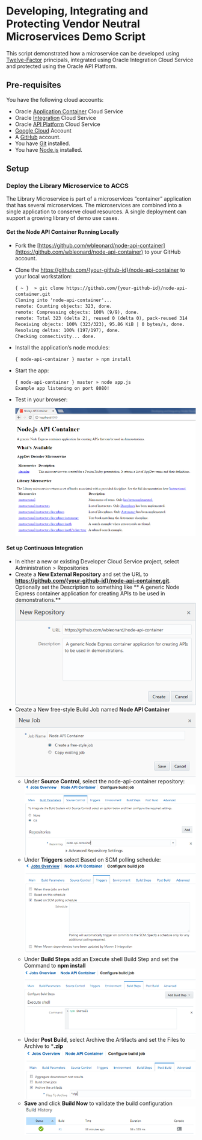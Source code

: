# Developing, Integrating and Protecting Vendor Neutral Microservices Demo Script #

This script demonstrated how a microservice can be developed using [Twelve-Factor](https://12factor.net/) principals, integrated using Oracle Integration Cloud Service and protected using the Oracle API Platform.

## Pre-requisites ##
You have the following cloud accounts:

- Oracle [Application Container](https://cloud.oracle.com/en_US/application-container-cloud) Cloud Service
- Oracle [Integration](https://cloud.oracle.com/en_US/integration) Cloud Service
- Oracle [API Platform](https://cloud.oracle.com/en_US/api-platform) Cloud Service
- [Google Cloud](https://cloud.google.com) Account
- A [GitHub](https://github.com/) account.
- You have [Git](https://git-scm.com/) installed.
- You have [Node.js](https://nodejs.org/) installed.

## Setup
### Deploy the Library Microservice to ACCS
The Library Microservice is part of a microservices “container” application that has several microservices. The microservices are combined into a single application to conserve cloud resources. A single deployment can support a growing library of demo use cases.

#### Get the Node API Container Running Locally
- Fork the [https://github.com/wbleonard/node-api-container](https://github.com/wbleonard/node-api-container) to your GitHub account.
- Clone the https://github.com/{your-github-id}/node-api-container to your local workstation:

	```
	{ ~ }  » git clone https://github.com/{your-github-id}/node-api-container.git
	Cloning into 'node-api-container'...
	remote: Counting objects: 323, done.
	remote: Compressing objects: 100% (9/9), done.
	remote: Total 323 (delta 2), reused 0 (delta 0), pack-reused 314
	Receiving objects: 100% (323/323), 95.86 KiB | 0 bytes/s, done.
	Resolving deltas: 100% (197/197), done.
	Checking connectivity... done.
	```

- Install the application’s node modules:

	```
	{ node-api-container } master » npm install
	```

- Start the app:

	```
	{ node-api-container } master » node app.js
	Example app listening on port 8080!
	```

- Test in your browser:
 
	![](https://github.com/OracleNATD/vendor-neutral-microservices/blob/master/images/home-page.png)

#### Set up Continuous Integration

- In either a new or existing Developer Cloud Service project, select Administration > Repositories
- Create a **New External Repository** and set the URL to **https://github.com/{your-github-id}/node-api-container.git**. Optionally set the Description to something like ** A generic Node Express container application for creating APIs to be used in demonstrations.**
	![](https://github.com/OracleNATD/vendor-neutral-microservices/blob/master/images/new-repository.PNG)
- Create a New free-style Build Job named **Node API Container**
 	![](https://github.com/OracleNATD/vendor-neutral-microservices/blob/master/images/new-job.PNG)
	- Under **Source Control**, select the node-api-container repository:
 		![](https://raw.githubusercontent.com/OracleNATD/vendor-neutral-microservices/master/images/source-control.PNG)
	- Under **Triggers** select Based on SCM polling schedule:
		![](https://raw.githubusercontent.com/OracleNATD/vendor-neutral-microservices/master/images/triggers.PNG)
	- Under **Build Steps** add an Execute shell Build Step and set the Command to **npm install**
		![](https://raw.githubusercontent.com/OracleNATD/vendor-neutral-microservices/master/images/build-steps.PNG)	
	- Under **Post Build**, select Archive the Artifacts and set the Files to Archive to ***.zip**
		![](https://raw.githubusercontent.com/OracleNATD/vendor-neutral-microservices/master/images/post-build.PNG)	
	- **Save** and click **Build Now** to validate the build configuration
 		![](https://raw.githubusercontent.com/OracleNATD/vendor-neutral-microservices/master/images/build-history.PNG)	